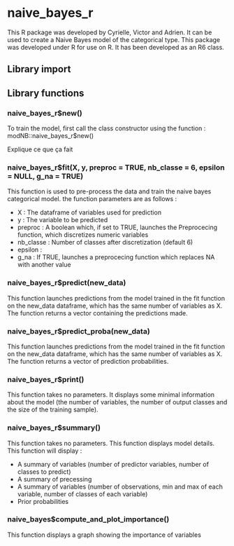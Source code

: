 # naive_bayes_r

This R package was developed by Cyrielle, Victor and Adrien. It can be used to create a Naive Bayes model of the categorical type. This package was developed under R for use on R. It has been developed as an R6 class.

## Library import 




## Library functions

### naive_bayes_r$new()

To train the model, first call the class constructor using the function : modNB::naive_bayes_r$new()

Explique ce que ça fait


### naive_bayes_r$fit(X, y, preproc = TRUE, nb_classe = 6, epsilon = NULL, g_na = TRUE)

This function is used to pre-process the data and train the naive bayes categorical model.
the function parameters are as follows :
- X : The dataframe of variables used for prediction
- y : The variable to be predicted
- preproc : A boolean which, if set to TRUE, launches the Preprocecing function, which discretizes numeric variables
- nb_classe : Number of classes after discretization (default 6)
- epsilon : 
- g_na : If TRUE, launches a preprocecing function which replaces NA with another value

### naive_bayes_r$predict(new_data)

This function launches predictions from the model trained in the fit function on the new_data dataframe, which has the same number of variables as X. The function returns a vector containing the predictions made.

### naive_bayes_r$predict_proba(new_data)

This function launches predictions from the model trained in the fit function on the new_data dataframe, which has the same number of variables as X. The function returns a vector of prediction probabilities.

### naive_bayes_r$print()

This function takes no parameters. It displays some minimal information about the model (the number of variables, the number of output classes and the size of the training sample).

### naive_bayes_r$summary()

This function takes no parameters. This function displays model details.
This function will display :
- A summary of variables (number of predictor variables, number of classes to predict)
- A summary of precessing
- A summary of variables (number of observations, min and max of each variable, number of classes of each variable)
- Prior probabilities


### naive_bayes$compute_and_plot_importance()

This function displays a graph showing the importance of variables 
